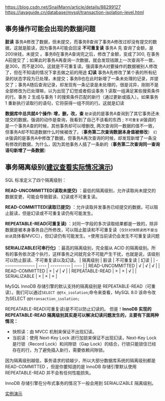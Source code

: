 https://blog.csdn.net/SnailMann/article/details/88299127
https://javaguide.cn/database/mysql/transaction-isolation-level.html

## 事务操作可能会出现的数据问题
**脏读**
事务A修改了数据，但未提交，而事务B查询了事务A修改过却没有提交的数据，这就是脏读，因为事务A可能会回滚
**不可重复读**
事务A 先 查询了金额，是200块钱，未提交 。事务B在事务A查询完之后，修改了金额，变成了300, 在事务A前提交了；如果此时事务A再查询一次数据，就会发现钱跟上一次查询不一致，是300，而不是200。这就是不可重复读。强调事务A对要操作的数据被别人修改了，但在不知请的情况下拿去做之前的用途
**幻读**
事务A先修改了某个表的所有纪录的状态字段为已处理，未提交；事务B也在此时新增了一条未处理的记录，并提交了；事务A随后查询记录，却发现有一条记录是未处理的，很是诧异，刚刚不是全部修改为已处理嘛，以为出现了幻觉或者假设事务 1 读取一组满足某些搜索条件的行。事务 2 生成与事务 1 的搜索条件匹配的新行（通过更新或插入）。如果事务 1 重新执行读取行的语句，它将获得一组不同的行。这就是幻读

**数据库中总共就4个操作: 增，删，改，查**
`脏读`说的是事务A查询到了其它事务还未提交的数据，强调的动作是查询，我看到了自己不该看的东西 ; 
`不可重复读`强调的是一个事务A查的时候，其他事务却可以增删改, 两次查询同一数据的值不一致，但事务A却不知道数据什么时候被改了。（**事务第二次查询数据本身值被修改**）
`幻读`强调的是事务A中修改了数据，但事务A再次查询的时候，却发现新增了一条没有修改的数据，为什么，因为其他事务人插了一条新的（**事务第二次查询同一查询语句新增了一条数据**）


## 事务隔离级别([建议查看实际情况演示](https://javaguide.cn/database/mysql/transaction-isolation-level.html))
SQL 标准定义了四个隔离级别：

**READ-UNCOMMITTED(读取未提交)** ：最低的隔离级别，允许读取尚未提交的数据变更，可能会导致脏读、幻读或不可重复读。

**READ-COMMITTED(读取已提交)** ：允许读取并发事务已经提交的数据，可以阻止脏读，但是幻读或不可重复读仍有可能发生。

**REPEATABLE-READ(可重复读)** ：对同一字段的多次读取结果都是一致的，除非数据是被本身事务自己所修改，可以阻止脏读和不可重复读（`仅针对快照读而不是当前读`具体看MVCC），但幻读仍有可能发生。⭐使用当前读仍会发生不可重复读问题

**SERIALIZABLE(可串行化)** ：最高的隔离级别，完全服从 ACID 的隔离级别。所有的事务依次逐个执行，这样事务之间就完全不可能产生干扰，也就是说，该级别可以防止脏读、不可重复读以及幻读。
| 隔离级别         | 脏读 | 不可重复读 | 幻读 |
| ---------------- | ---- | ---------- | ---- |
| READ-UNCOMMITTED | √    | √          | √    |
| READ-COMMITTED   | ×    | √          | √    |
| REPEATABLE-READ  | ×    | ×          | √    |
| SERIALIZABLE     | ×    | ×          | ×    |

MySQL InnoDB 存储引擎的默认支持的隔离级别是 REPEATABLE-READ（可重读）。我们可以通过`SELECT @@tx_isolation`;命令来查看，MySQL 8.0 该命令改为SELECT `@@transaction_isolation;`

REPEATABLE-READ(可重复读)是不可以防止幻读的。
但是！**InnoDB 实现的 REPEATABLE-READ 隔离级别其实是可以解决幻读问题发生的，主要有下面两种情况：**
- 快照读：由 MVCC 机制来保证不出现幻读。
- 当前读：使用 Next-Key Lock 进行加锁来保证不出现幻读，Next-Key Lock 是行锁（Record Lock）和间隙锁（Gap Lock）的结合，行锁只能锁住已经存在的行，为了避免插入新行，需要依赖间隙锁。
 
因为隔离级别越低，事务请求的锁越少，所以大部分数据库系统的隔离级别都是 READ-COMMITTED ，但是你要知道的是 InnoDB 存储引擎默认使用 REPEATABLE-READ 并不会有任何性能损失。

InnoDB 存储引擎在分布式事务的情况下一般会用到 SERIALIZABLE 隔离级别。


[实例演示](https://javaguide.cn/database/mysql/transaction-isolation-level.html#%E4%BA%8B%E5%8A%A1%E9%9A%94%E7%A6%BB%E7%BA%A7%E5%88%AB%E6%80%BB%E7%BB%93)

